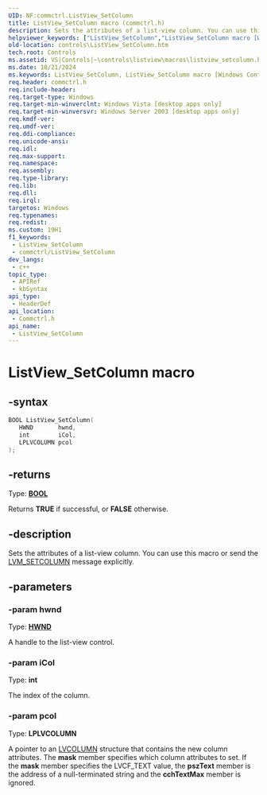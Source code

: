 ```yaml
---
UID: NF:commctrl.ListView_SetColumn
title: ListView_SetColumn macro (commctrl.h)
description: Sets the attributes of a list-view column. You can use this macro or send the LVM_SETCOLUMN message explicitly.
helpviewer_keywords: ["ListView_SetColumn","ListView_SetColumn macro [Windows Controls]","_win32_ListView_SetColumn","_win32_ListView_SetColumn_cpp","commctrl/ListView_SetColumn","controls.ListView_SetColumn","controls._win32_ListView_SetColumn"]
old-location: controls\ListView_SetColumn.htm
tech.root: Controls
ms.assetid: VS|Controls|~\controls\listview\macros\listview_setcolumn.htm
ms.date: 10/21/2024
ms.keywords: ListView_SetColumn, ListView_SetColumn macro [Windows Controls], _win32_ListView_SetColumn, _win32_ListView_SetColumn_cpp, commctrl/ListView_SetColumn, controls.ListView_SetColumn, controls._win32_ListView_SetColumn
req.header: commctrl.h
req.include-header: 
req.target-type: Windows
req.target-min-winverclnt: Windows Vista [desktop apps only]
req.target-min-winversvr: Windows Server 2003 [desktop apps only]
req.kmdf-ver: 
req.umdf-ver: 
req.ddi-compliance: 
req.unicode-ansi: 
req.idl: 
req.max-support: 
req.namespace: 
req.assembly: 
req.type-library: 
req.lib: 
req.dll: 
req.irql: 
targetos: Windows
req.typenames: 
req.redist: 
ms.custom: 19H1
f1_keywords:
 - ListView_SetColumn
 - commctrl/ListView_SetColumn
dev_langs:
 - c++
topic_type:
 - APIRef
 - kbSyntax
api_type:
 - HeaderDef
api_location:
 - Commctrl.h
api_name:
 - ListView_SetColumn
---
```


# ListView_SetColumn macro

## -syntax

```cpp
BOOL ListView_SetColumn(
   HWND       hwnd,
   int        iCol,
   LPLVCOLUMN pcol
);
```

## -returns

Type: **[BOOL](/windows/desktop/winprog/windows-data-types)**

Returns <b>TRUE</b> if successful, or <b>FALSE</b> otherwise.


## -description

Sets the attributes of a list-view column. You can use this macro or send the <a href="/windows/desktop/Controls/lvm-setcolumn">LVM_SETCOLUMN</a> message explicitly.

## -parameters

### -param hwnd

Type: <b><a href="/windows/desktop/WinProg/windows-data-types">HWND</a></b>

A handle to the list-view control.

### -param iCol

Type: <b>int</b>

The index of the column.

### -param pcol

Type: <b>LPLVCOLUMN</b>

A pointer to an <a href="/windows/desktop/api/commctrl/ns-commctrl-lvcolumna">LVCOLUMN</a> structure that contains the new column attributes. The <b>mask</b> member specifies which column attributes to set. If the <b>mask</b> member specifies the LVCF_TEXT value, the <b>pszText</b> member is the address of a null-terminated string and the <b>cchTextMax</b> member is ignored.
